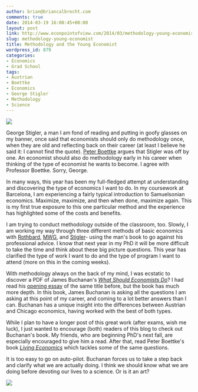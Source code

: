 ```yaml
---
author: brian@briancalbrecht.com
comments: true
date: 2014-03-19 16:00:45+00:00
layout: post
link: http://www.econpointofview.com/2014/03/methodology-young-economist/
slug: methodology-young-economist
title: Methodology and the Young Economist
wordpress_id: 879
categories:
- Economics
- Grad School
tags:
- Austrian
- Boettke
- Economics
- George Stigler
- Methodology
- Science
---
```


![](http://4.bp.blogspot.com/-dBMk6ciM4QI/TgiaQ-GuaCI/AAAAAAAAAAY/Hcd8lVRIOyA/s1600/Statistic%2Bcartoon.jpg)

George Stigler, a man I am fond of reading and putting in goofy glasses on my banner, once said that economists should only do methodology once, when they are old and reflecting back on their career (at least I believe he said it: I cannot find the quote). [Peter Boettke](http://www.econtalk.org/archives/2013/01/boettke_on_livi.html) argues that Stigler was off by one. An economist should also do methodology early in his career when thinking of the type of economist he wants to become. I agree with Professor Boettke. Sorry, George.

In many ways, this year has been my full-fledged attempt at understanding and discovering the type of economics I want to do. In my coursework at Barcelona, I am experiencing a fairly typical introduction to Samuelsonian economics. Maximize, maximize, and then when done, maximize again. This is my first true exposure to this one particular method and the experience has highlighted some of the costs and benefits.

I am trying to conduct methodology outside of the classroom, too. Slowly, I am working my way through three different methods of basic economics with [Rothbard](http://www.econpointofview.com/2014/01/rothbard-chapter-3-indirect-exchange/), [MWG](http://www.econpointofview.com/2014/01/mas-colell-chapter-5-production/), and [Stigler](http://www.econpointofview.com/2014/02/stigler-chapter-4-the-theory-of-utility-part-2/)- using the man's book to go against his professional advice. I know that next year in my PhD it will be more difficult to take the time and think about these big picture questions. This year has clarified the type of work I want to do and the type of program I want to attend (more on this in the coming weeks).<!-- more -->

With methodology always on the back of my mind, I was ecstatic to discover a PDF of James Buchanan's _[What Should Economists Do](http://www.scribd.com/doc/130749544/What-should-economists-do-James-Buchanan-pdf)_? I had read his [opening essay](http://mx.nthu.edu.tw/~cshwang/teaching-economics/econ3171/References/Buchanan=What%20should%20Economists%20Do.pdf) of the same title before, but the book has much more depth. In this book, James Buchanan is asking all the questions I am asking at this point of my career, and coming to a lot better answers than I can. Buchanan has a unique insight into the differences between Austrian and Chicago economics, having worked with the best of both types.

While I plan to have a longer post of this great work (after exams, wish me luck), I just wanted to encourage (both) readers of this blog to check out Buchanan's book. My friends, who are beginning PhD's next fall, are especially encouraged to give him a read. After that, read Peter Boettke's book [_Living Economics_](http://www.scribd.com/doc/161116398/Living-Economics-Yesterday-Today-and-Tomorrow) which tackles some of the same questions.

It is too easy to go on auto-pilot. Buchanan forces us to take a step back and clarify what we are actually doing. I think we should know what we are doing before devoting our lives to a science. Or is it an art?


![](http://img.zemanta.com/pixy.gif?x-id=2a6489db-9f78-4c4b-aecc-e83f6f03ce24)
